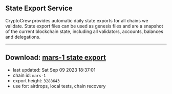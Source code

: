 ## State Export Service
CryptoCrew provides automatic daily state exports for all chains we validate. State export files can be used as genesis files and are a snapshot of the current blockchain state, including all validators, accounts, balances and delegations.

---
**Download: [mars-1 state export](https://dl.ccvalidators.com/SERVICE/mars/mars-1_export_3288643.json)**
---

- last updated: Sat Sep 09 2023 18:37:01
- chain id: `mars-1`
- export height: `3288643`
- use for: airdrops, local tests, chain recovery
